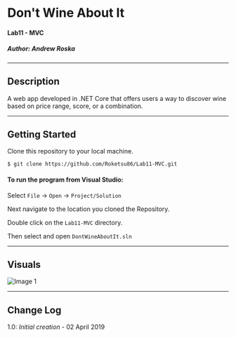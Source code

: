 # Don't Wine About It
#### Lab11 - MVC
##### *Author: Andrew Roska*

------------------------------

## Description
A web app developed in .NET Core that offers users a way to discover wine based on price range, score, or a combination.

------------------------------

## Getting Started
Clone this repository to your local machine.
```
$ git clone https://github.com/Roketsu86/Lab11-MVC.git
```
#### To run the program from Visual Studio:
Select ```File``` -> ```Open``` -> ```Project/Solution```

Next navigate to the location you cloned the Repository.

Double click on the ```Lab11-MVC``` directory.

Then select and open ```DontWineAboutIt.sln```

------------------------------

## Visuals

![Image 1](https://via.placeholder.com/750x500)

------------------------------

## Change Log
1.0: *Initial creation* - 02 April 2019
